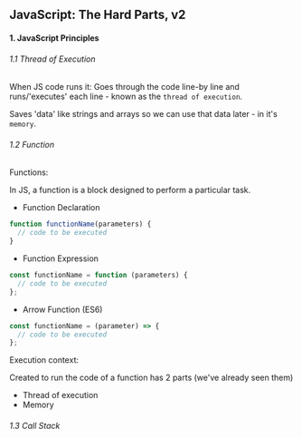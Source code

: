 <h2>JavaScript: The Hard Parts, v2</h2>

<h4>1. JavaScript Principles</h4>

<h6>1.1 Thread of Execution</h6>

When JS code runs it:
Goes through the code line-by line and runs/'executes' each line - known as the `thread of execution`.

Saves 'data' like strings and arrays so we can use that data later - in it's `memory`.

<h6>1.2 Function</h6>

Functions:

In JS, a function is a block designed to perform a particular task.

- Function Declaration

```js
function functionName(parameters) {
  // code to be executed
}
```

- Function Expression

```js
const functionName = function (parameters) {
  // code to be executed
};
```

- Arrow Function (ES6)

```js
const functionName = (parameter) => {
  // code to be executed
};
```

Execution context:

Created to run the code of a function has 2 parts (we've already seen them)

- Thread of execution
- Memory

<h6>1.3 Call Stack</h6>
